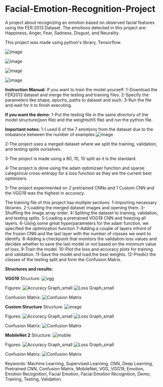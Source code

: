 # Facial-Emotion-Recognition-Project
A project about recognizing an emotion based on observed facial features using the FER 2013 Dataset.
The emotions detected in this project are: Happiness, Anger, Fear, Sadness, Disgust, and Neurality.

This project was made using python's library, Tensorflow.

![image](https://github.com/MohamadMulham/Facial-Emotion-Recognition-Project/assets/113246903/82ab103b-6124-4d5c-bc1a-91c8b6176e9c)

![image](https://github.com/MohamadMulham/Facial-Emotion-Recognition-Project/assets/113246903/c3879ef4-536e-41c7-b36f-ea92e052ef7c)

![image](https://github.com/MohamadMulham/Facial-Emotion-Recognition-Project/assets/113246903/fe65634f-5eb5-42e4-aa5a-cae9449d666b)

![image](https://github.com/MohamadMulham/Facial-Emotion-Recognition-Project/assets/113246903/c8b3c13b-1512-4bb6-8401-26546d8fdbf3)


**Instruction Manual:**
If you want to train the model yourself:
1-Download the FER2013 dataset and merge the testing and training files.
2-Specify the parameters like shape, epochs, paths to dataset and such.
3-Run the file and wait for it to finish executing.


**If you want the demo:**
1-Put the testing file in the same directory of the model structure(json file) and the weights(h5 file) and run the python file.





**Important notes:**
1-I used 6 of the 7 emotions from the dataset due to the imbalance between the number of examples
![image](https://github.com/MohamadMulham/Facial-Emotion-Recognition-Project/assets/113246903/56adc220-1124-408e-afd0-89024834c832)

2-The project uses a merged dataset where we split the training, validation, and testing splits ourselves.

3-The project is made using a 80, 10, 10 split as it is the standard.

4-The project is done using the adam optimizaer function and sparse categorical cross-entropy for a loss function as they are the current best optimizers.

5-The project experimented on 2 pretrained CNNs and 1 Custom CNN and the VGG19 was the highest in accuracy.


The training file of this project has multiple sections:
1-Importing necessary libraries.
2-Loading the merged dataset images and opening them.
3-Shuffling the image array order.
4-Spliting the dataset to training, validation, and testing splits.
5-Loading a pretrained VGG19 CNN and freezing all layers.
6-Using some great hyperparameters for the adam function, we specified the optimization function
7-Adding a couple of layers infront of the frozen CNN and the last layer with the number of classes we want to identify.
8-Adding a checkpoint that monitors the validation loss values and decides whether to save the last model or not based on the minimum value of loss.
9-Train the model.
10-Plot the loss and accuracy plots for training and validation.
11-Save the model and load the best weights.
12-Predict the classes of the testing split and form the Confusion Matrix.





**Structures and results:**

**VGG19**
Structure:
![vgg](https://github.com/MohamadMulham/Facial-Emotion-Recognition-Project/assets/113246903/61c7cf22-4649-4a4d-a17a-b4b095494587)


Figures:
![Accuracy Graph_small](https://github.com/MohamadMulham/Facial-Emotion-Recognition-Project/assets/113246903/0463a647-7c3c-4ea2-957c-fcceae557c68)
![Loss Graph_small](https://github.com/MohamadMulham/Facial-Emotion-Recognition-Project/assets/113246903/b7577b99-97bb-424a-8125-bcaa7b25bab3)

Confusion Matrix:
![Confusion Matrix](https://github.com/MohamadMulham/Facial-Emotion-Recognition-Project/assets/113246903/183f270f-4f10-438c-907a-5c43012878f5)



**Custom Structure**
Structure:
![image](https://github.com/MohamadMulham/Facial-Emotion-Recognition-Project/assets/113246903/d7f3a914-26de-4b43-a00d-d2cca6b7578d)


Figures:
![Accuracy Graph_small](https://github.com/MohamadMulham/Facial-Emotion-Recognition-Project/assets/113246903/a1ff9fc7-1016-4531-820e-bcbfa8ec40af)
![Loss Graph_small](https://github.com/MohamadMulham/Facial-Emotion-Recognition-Project/assets/113246903/1d5df7f4-6934-4e34-8427-89c399859af9)


Confusion Matrix:
![Confusion Matrix](https://github.com/MohamadMulham/Facial-Emotion-Recognition-Project/assets/113246903/b5348691-6997-4b14-9029-7129c91657b3)



**MobileNet 2**
Structure:
![mobile](https://github.com/MohamadMulham/Facial-Emotion-Recognition-Project/assets/113246903/bef10353-3056-49b4-b3b1-87b64e77de7c)


Figures:
![Accuracy Graph_small](https://github.com/MohamadMulham/Facial-Emotion-Recognition-Project/assets/113246903/ac8e4d8f-4420-481c-bcf8-6bf1b8595ab6)
![Loss Graph_small](https://github.com/MohamadMulham/Facial-Emotion-Recognition-Project/assets/113246903/18ad39dc-2823-4e45-961c-e3821319a201)


Confusion Matrix:
![Confusion Matrix](https://github.com/MohamadMulham/Facial-Emotion-Recognition-Project/assets/113246903/d722cb9f-56e1-4a0e-8303-a3b94c9fe94c)











Keywords:
Machine Learning, Supervised Learning, CNN, Deep Learning, Pretrained CNN, Confusion Matrix, MobileNet, VGG, VGG19, Emotion, Emotion Recognition, Facial Emotion, Facial Emotion Recognition, Demo, Training, Testing, Validation.




